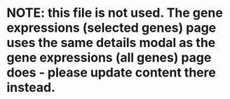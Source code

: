 # NOTE: this file is not used. The gene expressions (selected genes) page uses the same details modal as the gene expressions (all genes) page does - please update content there instead.
